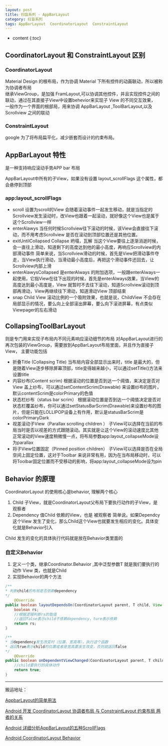 ```yaml
---
layout: post
title: 扫盲系列 - AppBarLayout
category: 扫盲系列
tags: AppBarLayout  CoordinatorLayout  ConstraintLayout
---
```

* content
{:toc}

## CoordinatorLayout 和 ConstraintLayout 区别

### CoordinatorLayout
Material Design 的根布局，作为协调 Material 下所有控件的动画联动，所以被称为协调者布局    
继承ViewGroup，是加强 FramLayout,可以协调其他控件，并且实现控件之间的联动，通过在其直接子View中设置behevior来实现子 View 的不同交互效果，  
一般作为一个界面的根部局，用来协调 AppBarLayout ,ToolBarLayout,以及 Scrollview 之间的联动


### ConstraintLayout
google 为了将布局扁平化，减少嵌套而设计的约束布局。


## AppBarLayout 特性
是一种支持响应滚动手势APP bar 布局



AppBarLayout中所有的子View，如果没有设置 layout_scrollFlags 这个属性，都会悬停到顶部

### app:layout_scrollFlags

* scroll
设置为scroll的View 会随着滚动事件一起发生移动，就是当指定的Scrollview发生滚动时，改View也跟着一起滚动，就好像这个View也是属于这个Scrollview一样
* enterAlawys
当任何时候Scrollview往下滚动的时候，该View会直接往下滚动，而不用考虑Scrollview 是否在滚动到顶部位置还是其他位置。  
* exitUntilCollapsed
Collapse   坍塌，瓦解
当这个View要往上逐渐消逝时候，会一直往上滑动，知道剩下的高度达到他的最小高度，再响应Scrollview的内部滑动事件
简单来说，当Scrollview滑动的时候，首先是View把滑动事件夺走，当View执行滑动，当滑动最小高度后，再把这个滑动事件还回去，让Scrollview内部上滑
* enterAlawysCollapsed
是enterAlways 的附加选项，一般跟enterAlways一起使用，它指View在往下出现的时候，首先是enterAlways效果，当View的高度达到最小高度是，View 就暂时不去往下滚动，知道Scrollview滚动到顶部再滑动，View再继续往下滑动，知道滑动View 顶部结束
* snap
Child View 滚动比例的一个吸附效果，也就是说，ChildView 不会存在局部显示的情况，要么向上全部滚出屏幕，要么向下滚进屏幕，有点类似Viewpager的左右滑动


## CollapsingToolBarLayout  
则是专门用来实现子布局内不同元素响应滚动细节的布局
对AppBarLayout进行的再次包装的ViewGroup，需要放到AppBarLayout布局里面，并且作为直接子View，
主要功能包括
* 折叠Title (Collapsing Title) 当布局内容全部显示出来时，title 是最大的，但是随着View逐步移除屏幕顶部，title变得越来越小，可以通过setTitle()方法来设置title
* 内容纱布(Content scrim) 根据滚动的位置是否到达一个阈值，来决定是否对View 盖上纱布，可以通过setContentScrim(Drawable) 来设置纱布的图片，默认contentScrim是colorPrimary的色值
* 状态栏纱布（status bar scrim） 根据滚动位置是否到达一个阈值决定是否对状态栏覆盖纱布，你可以通过setStatusBarScrim(Drawable)来设置纱布的图片，但是只能在LOLLIPOP设备上有作用，默认是statusBarScrim是colorPrimaryDark
* 视差滚动子View（Parallax scrolling children ） 子View可以选择在当前的布局当时是否以视差的方式跟随滚动。其实就是让这个View的滚动速度比其他正常滚动的View速度稍微慢一点，将布局参数app:layout_collapseMode设为parallax
* 将子View位置固定（Pinned position children） 子View可以选择是否在全局空间上固定位置，这对于Toolbar 来说非常有用，因为在当布局移动时，可以将Toolbar固定位置而不受移动的影响，将app:layout_collapseMode设为pin



## Behavior 的原理

CoordinatorLayout 的使用核心是behavior,
理解两个核心
1. Child    子View，就是CoordinatorLayout父布局下要执行动作的子View，是 观察者
2. Dependency  值Child 依赖的View，也是 被观察者
简单说。如果Dependcy 这个View 发生了变化，那么Child这个View也就要发生相应的变化。具体变化就是Behavior引入

Child 发生的变化的具体执行代码就是放在Behavior类里面的

### 自定义Behavior

1. 定义一个类，继承Coordinator.Behavior<T> ,其中泛型参数T 就是我们要执行的动作 View 类，也就是Child
2. 实现Behavior的两个方法

```java
/**
* 判断child的布局是否依赖dependency
*/
    @Override
public boolean layoutDependsOn(CoordinatorLayout parent, T child, View dependency) {
    boolean rs;
    //根据逻辑判断rs的取值
    //返回false表示child不依赖dependency，ture表示依赖
    return rs;
}

/**
* 当dependency发生改变时（位置、宽高等），执行这个函数
* 返回true表示child的位置或者是宽高要发生改变，否则就返回false
*/
    @Override
public boolean onDependentViewChanged(CoordinatorLayout parent, T child, View dependency) {
    //child要执行的具体动作
    return true;
}
```










---
搬运地址：    


[AppbarLayout的简单用法](https://www.jianshu.com/p/bbc703a0015e)

[Android 开发 CoordinatorLayout 协调者布局 与 ConstraintLayout 约束布局 两者的关系](https://www.cnblogs.com/guanxinjing/p/10158562.html)

[Android 详细分析AppBarLayout的五种ScrollFlags](https://www.jianshu.com/p/7caa5f4f49bd)

[Android CoordinatorLayout Behavior](https://www.jianshu.com/p/4ebb7bfa1228)
